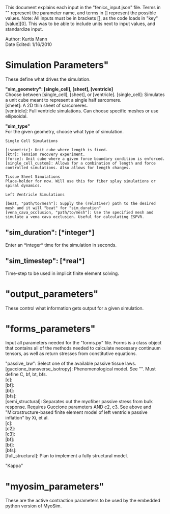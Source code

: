 This document explains each input in the "fenics_input.json" file. Terms in "" represent the parameter name, and terms in [] represent the possible values.
Note: All inputs must be in brackets [], as the code loads in "key"[value][0]. This was to be able to include units next to input values, and standardize input.

Author: Kurtis Mann  
Date Edited: 1/16/2010  


<h1>Simulation Parameters"</h1>  
These define what drives the simulation.  

 **"sim_geometry": [single_cell], [sheet], [ventricle]**  
 Choose between [single_cell], [sheet], or [ventricle].
    [single_cell]: Simulates a unit cube meant to represent a single half sarcomere.  
    [sheet]: A 2D thin sheet of sarcomeres.  
    [ventricle]: Full ventricle simulations. Can choose specific meshes or use ellipsoidal.  

  **"sim_type"**    
  For the given geometry, choose what type of simulation.  
  
    Single Cell Simulations  
    
    [isometric]: Unit cube where length is fixed.  
    [ktr]: Tension recovery experiment.  
    [force]: Unit cube where a given force boundary condition is enforced.  
    [single_cell_custom]: Allows for a combination of length and force controlled simulations. Also allows for length changes.  

    Tissue Sheet Simulations  
    Place-holder for now. Will use this for fiber splay simulations or spiral dynamics.  
  
    Left Ventricle Simulations  
      
    [beat, "path/to/mesh"]: Supply the (relative?) path to the desired mesh and it will "beat" for "sim_duration"  
    [vena_cava_occlusion, "path/to/mesh"]: Use the specified mesh and simulate a vena cava occlusion. Useful for calculating ESPVR.  
  
 <h2>"sim_duration": [*integer*]</h2>  
 Enter an *integer* time for the simulation in seconds.  
  
 <h2>"sim_timestep": [*real*]</h2>  
 Time-step to be used in implicit finite element solving.  

<h1>"output_parameters"</h1>  
These control what information gets output for a given simulation.  

<h1>"forms_parameters"</h1>  
Input all parameters needed for the "forms.py" file. Forms is a class object that contains all of the methods needed to calculate necessary continuum tensors, as well as return stresses from constitutive equations.  

  "passive_law": Select one of the available passive tissue laws.  
    [guccione_transverse_isotropy]: Phenomenological model. See "". Must define C, bf, bt, bfs.  
      [c]:  
      [bf]:  
      [bt]:  
      [bfs]:  
    [semi_structural]: Separates out the myofiber passive stress from bulk response. Requires Guccione parameters AND c2, c3. See above and "Microstructure-based finite element model of left ventricle passive inflation" by Xi, et al.  
      [c]:  
      [c2]:  
      [c3]:  
      [bf]:  
      [bt]:  
      [bfs]:  
    [full_structural]: Plan to implement a fully structural model.  

  "Kappa"

<h1>"myosim_parameters"</h1>  
These are the active contraction parameters to be used by the embedded python version of MyoSim.  
